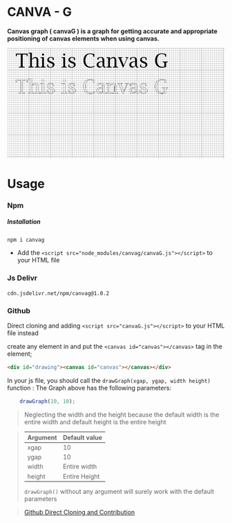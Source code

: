 # CANVA - G

**Canvas graph ( canvaG ) is a graph for getting accurate and appropriate positioning of canvas elements when using canvas.**


![This is canvas-g](canvas-g.PNG)

Usage
=====================
### Npm
##### Installation
`npm i canvag`
* Add the `<script src="node_modules/canvag/canvaG.js"></script>` to your HTML file

### Js Delivr
`cdn.jsdelivr.net/npm/canvag@1.0.2`

### Github
Direct cloning and adding `<script src="canvaG.js"></script>` to your HTML file instead

create any element in and put the `<canvas id="canvas"></canvas>` tag in the element;
```html
<div id="drawing"><canvas id="canvas"></canvas></div>
```

In your js file, you should call the `drawGraph(xgap, ygap, width height)` function : The Graph above has the following parameters:
```js
    drawGraph(10, 10);
```
> Neglecting the width and the height because the default width is the entire width and default height is the entire height


>| Argument | Default value |
>|----------|---------------|
>|xgap|10|
>|ygap|10|
>|width|Entire width|
>|height|Entire Height|
>
>`drawGraph()` without any argument will surely work with the default parameters


>[Github Direct Cloning and Contribution](https://github.com/Qudusayo/CanvaG)

